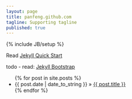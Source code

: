 ```yaml
---
layout: page
title: panfeng.github.com
tagline: Supporting tagline
published: true
---
```


{% include JB/setup %}

Read [Jekyll Quick Start](http://jekyllbootstrap.com/usage/jekyll-quick-start.html)

todo - read: [Jekyll Bootstrap](http://jekyllbootstrap.com)
 
<ul class="posts">
  {% for post in site.posts %}
    <li><span>{{ post.date | date_to_string }}</span> &raquo; <a href="{{ BASE_PATH }}{{ post.url }}">{{ post.title }}</a></li>
  {% endfor %}
</ul>